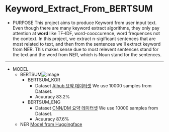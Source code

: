 # **Keyword_Extract_From_BERTSUM**
+ PURPOSE
  This project aims to produce Keyword from user input text. Even though there are many keyword extract algorithms, they only pay attention at **word** like TF-IDF, word-cooccurence, word frequences not the context.
  In this project, we extract n-sigificant sentences that are most related to text, and then from the sentences we'll extract keyword from NER.
  This makes sense due to most relevent sentences stand for the text and the word from NER, which is Noun stand for the sentences.
---
+ MODEL
  + BERTSUM![image](https://user-images.githubusercontent.com/68415111/214734663-231274cd-7a0e-4f4b-9e3f-b79c8fb25a89.png)
    + BERTSUM_KOR
      + Dataset
        [AIhub 요약 데이터셋](https://aihub.or.kr/aihubdata/data/view.do?currMenu=115&topMenu=100&aihubDataSe=realm&dataSetSn=97)
        We use 10000 samples from Dataset.
      + Acuuracy
        83.2%
    + BERTSUM_ENG
      + Dataset
        [CNN/DM 요약 데이터셋](https://github.com/abisee/cnn-dailymail)
        We use 10000 samples from Dataset.
      + Acuuracy
        87.6%
  + NER
    [Model from Huggingface](https://huggingface.co/xlm-roberta-large-finetuned-conll03-english)
    
